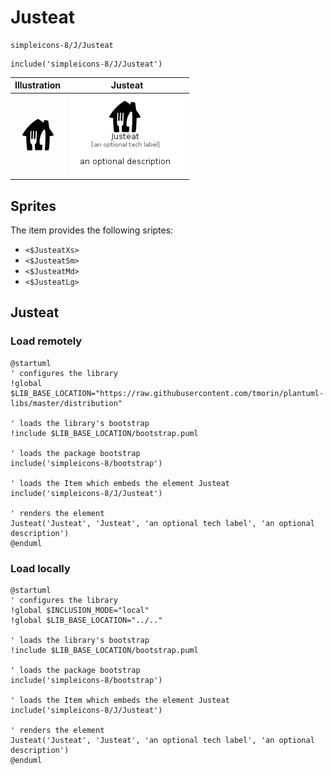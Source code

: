 # Justeat


```text
simpleicons-8/J/Justeat
```

```text
include('simpleicons-8/J/Justeat')
```



| Illustration | Justeat |
| :---: | :---: |
| ![illustration for Illustration](../../simpleicons-8/J/Justeat.png) | ![illustration for Justeat](../../simpleicons-8/J/Justeat.Local.png) |



## Sprites
The item provides the following sriptes:

- `<$JusteatXs>`
- `<$JusteatSm>`
- `<$JusteatMd>`
- `<$JusteatLg>`





## Justeat

### Load remotely
```plantuml
@startuml
' configures the library
!global $LIB_BASE_LOCATION="https://raw.githubusercontent.com/tmorin/plantuml-libs/master/distribution"

' loads the library's bootstrap
!include $LIB_BASE_LOCATION/bootstrap.puml

' loads the package bootstrap
include('simpleicons-8/bootstrap')

' loads the Item which embeds the element Justeat
include('simpleicons-8/J/Justeat')

' renders the element
Justeat('Justeat', 'Justeat', 'an optional tech label', 'an optional description')
@enduml
```

### Load locally
```plantuml
@startuml
' configures the library
!global $INCLUSION_MODE="local"
!global $LIB_BASE_LOCATION="../.."

' loads the library's bootstrap
!include $LIB_BASE_LOCATION/bootstrap.puml

' loads the package bootstrap
include('simpleicons-8/bootstrap')

' loads the Item which embeds the element Justeat
include('simpleicons-8/J/Justeat')

' renders the element
Justeat('Justeat', 'Justeat', 'an optional tech label', 'an optional description')
@enduml
```

